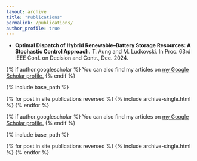 ```yaml
---
layout: archive
title: "Publications"
permalink: /publications/
author_profile: true
---
```


- **Optimal Dispatch of Hybrid Renewable–Battery Storage Resources: A Stochastic Control Approach.** T. Aung and M. Ludkovski. In Proc. 63rd IEEE Conf. on Decision and Contr., Dec. 2024.

{% if author.googlescholar %}
  You can also find my articles on <u><a href="{{author.googlescholar}}">my Google Scholar profile</a>.</u>
{% endif %}

{% include base_path %}

{% for post in site.publications reversed %}
  {% include archive-single.html %}
{% endfor %}



{% if author.googlescholar %}
  You can also find my articles on <u><a href="{{author.googlescholar}}">my Google Scholar profile</a>.</u>
{% endif %}

{% include base_path %}

{% for post in site.publications reversed %}
  {% include archive-single.html %}
{% endfor %}
